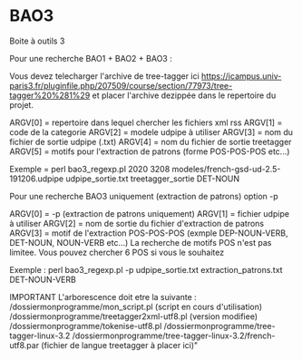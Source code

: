 # BAO3
Boite à outils 3

Pour une recherche BAO1 + BAO2 + BAO3 :

Vous devez telecharger l'archive de tree-tagger ici https://icampus.univ-paris3.fr/pluginfile.php/207509/course/section/77973/tree-tagger%20%281%29
et placer l'archive dezippée dans le repertoire du projet.

ARGV[0] = repertoire dans lequel chercher les fichiers xml rss
ARGV[1] = code de la categorie
ARGV[2] = modele udpipe à utiliser
ARGV[3] = nom du fichier de sortie udpipe (.txt)
ARGV[4] = nom du fichier de sortie treetagger
ARGV[5] = motifs pour l'extraction de patrons (forme POS-POS-POS etc...)

Exemple = perl bao3_regexp.pl 2020 3208 modeles/french-gsd-ud-2.5-191206.udpipe udpipe_sortie.txt treetagger_sortie DET-NOUN

Pour une recherche BAO3 uniquement (extraction de patrons) option -p

ARGV[0] = -p (extraction de patrons uniquement)
ARGV[1] = fichier udpipe à utiliser
ARGV[2] = nom de sortie du fichier d'extraction de patrons
ARGV[3] = motif de l'extraction POS-POS-POS (exmple DEP-NOUN-VERB, DET-NOUN, NOUN-VERB etc...)
La recherche de motifs POS n'est pas limitee. Vous pouvez chercher 6 POS si vous le souhaitez

Exemple : perl bao3_regexp.pl -p udpipe_sortie.txt extraction_patrons.txt DET-NOUN-VERB

IMPORTANT
L'arborescence doit etre la suivante : 
/dossiermonprogramme/mon_script.pl (script en cours d'utilisation)
/dossiermonprogramme/treetagger2xml-utf8.pl (version modifiee)
/dossiermonprogramme/tokenise-utf8.pl
/dossiermonprogramme/tree-tagger-linux-3.2
/dossiermonprogramme/tree-tagger-linux-3.2/french-utf8.par (fichier de langue treetagger à placer ici)"
